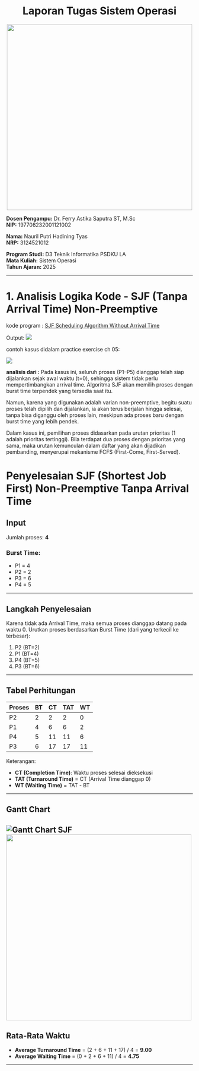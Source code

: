<div align="center">
  
# Laporan Tugas Sistem Operasi
</div>
<p align="center">
  <img src="https://github.com/Naurilputri/SisOp-2025/blob/main/img/logo.jpg" width="500"/>
</p>

**Dosen Pengampu:** Dr. Ferry Astika Saputra ST, M.Sc  
**NIP:** 197708232001121002  

**Nama:** Nauril Putri Hadining Tyas  
**NRP:** 3124521012  

**Program Studi:** D3 Teknik Informatika PSDKU LA  
**Mata Kuliah:** Sistem Operasi  
**Tahun Ajaran:** 2025  

---

# 1. Analisis Logika Kode - SJF (Tanpa Arrival Time) Non-Preemptive

kode program : [SJF Scheduling Algorithm Without Arrival Time](https://github.com/ferryastika/Scheduling-Algorithms/blob/master/SJF%20Scheduling%20Algorithm%20Without%20Arrival%20Time.c)

Output: 
<img src="https://github.com/Naurilputri/SisOp-2025/blob/main/img/sjf-1.png">


contoh kasus didalam practice exercise ch 05:

<img src="https://github.com/Naurilputri/SisOp-2025/blob/main/img/sjfcontoh.png">

**analisis dari :** 
Pada kasus ini, seluruh proses (P1–P5) dianggap telah siap dijalankan sejak awal waktu (t=0), sehingga sistem tidak perlu mempertimbangkan arrival time. Algoritma SJF akan memilih proses dengan burst time terpendek yang tersedia saat itu.

Namun, karena yang digunakan adalah varian non-preemptive, begitu suatu proses telah dipilih dan dijalankan, ia akan terus berjalan hingga selesai, tanpa bisa diganggu oleh proses lain, meskipun ada proses baru dengan burst time yang lebih pendek.

Dalam kasus ini, pemilihan proses didasarkan pada urutan prioritas (1 adalah prioritas tertinggi). Bila terdapat dua proses dengan prioritas yang sama, maka urutan kemunculan dalam daftar yang akan dijadikan pembanding, menyerupai mekanisme FCFS (First-Come, First-Served).

# Penyelesaian SJF (Shortest Job First) Non-Preemptive Tanpa Arrival Time

## Input
Jumlah proses: **4**

### Burst Time:
- P1 = 4
- P2 = 2
- P3 = 6
- P4 = 5

---

## Langkah Penyelesaian
Karena tidak ada Arrival Time, maka semua proses dianggap datang pada waktu 0. Urutkan proses berdasarkan Burst Time (dari yang terkecil ke terbesar):

1. P2 (BT=2)
2. P1 (BT=4)
3. P4 (BT=5)
4. P3 (BT=6)

---

## Tabel Perhitungan

| Proses | BT | CT  | TAT | WT  |
|--------|----|-----|-----|-----|
| P2     | 2  | 2   | 2   | 0   |
| P1     | 4  | 6   | 6   | 2   |
| P4     | 5  | 11  | 11  | 6   |
| P3     | 6  | 17  | 17  | 11  |

Keterangan:
- **CT (Completion Time)**: Waktu proses selesai dieksekusi
- **TAT (Turnaround Time)** = CT (Arrival Time dianggap 0)
- **WT (Waiting Time)** = TAT - BT

---

## Gantt Chart

![Gantt Chart SJF]()
<img src="https://github.com/Naurilputri/SisOp-2025/blob/main/img/logo.jpg" width="500"/>
---

## Rata-Rata Waktu
- **Average Turnaround Time** = (2 + 6 + 11 + 17) / 4 = **9.00**
- **Average Waiting Time** = (0 + 2 + 6 + 11) / 4 = **4.75**

---
